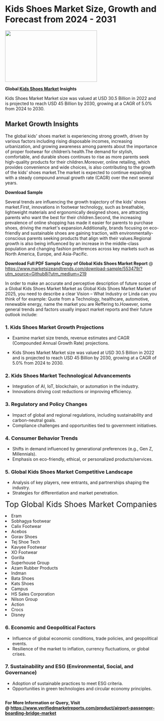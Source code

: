 <H1>Kids Shoes Market Size, Growth and Forecast from 2024 - 2031</H1><img class="aligncenter size-medium wp-image-584254" src="https://thirdeyenews.in/wp-content/uploads/2024/09/Global-Market-Research-300x168.jpeg" alt="" width="300" height="168" /><p><strong>Global&nbsp;<a href="https://www.marketsizeandtrends.com/download-sample/553479/?utm_source=Github8j?utm_medium=219">Kids Shoes Market</a> Insights</strong></p><p>Kids Shoes Market Market size was valued at USD 30.5 Billion in 2022 and is projected to reach USD 45 Billion by 2030, growing at a CAGR of 5.0% from 2024 to 2030.</p><p><h2>Market Growth Insights</h2> <p>The global kids' shoes market is experiencing strong growth, driven by various factors including rising disposable incomes, increasing urbanization, and growing awareness among parents about the importance of proper footwear for children’s health.The demand for stylish, comfortable, and durable shoes continues to rise as more parents seek high-quality products for their children.Moreover, online retailing, which provides convenience and wide choices, is also contributing to the growth of the kids’ shoes market.The market is expected to continue expanding with a steady compound annual growth rate (CAGR) over the next several years.</p> <p><strong>Download Sample</strong></p> <p>Several trends are influencing the growth trajectory of the kids' shoes market.First, innovations in footwear technology, such as breathable, lightweight materials and ergonomically designed shoes, are attracting parents who want the best for their children.Second, the increasing prevalence of online shopping has made it easier for parents to purchase shoes, driving the market's expansion.Additionally, brands focusing on eco-friendly and sustainable shoes are gaining traction, with environmentally-conscious parents seeking products that align with their values.Regional growth is also being influenced by an increase in the middle-class population and changing fashion preferences across key markets such as North America, Europe, and Asia-Pacific.</p> <p><span class=""><strong>Download Full PDF Sample Copy of Global Kids Shoes Market Report</strong> @ <a href="https://www.marketsizeandtrends.com/download-sample/553479/?utm_source=Github8j?utm_medium=219" target="_blank">https://www.marketsizeandtrends.com/download-sample/553479/?utm_source=Github8j?utm_medium=219</a></span></p><p>In order to make an accurate and perceptive description of future scope of a Global&nbsp;Kids Shoes Market Market as Global&nbsp;Kids Shoes Market Market of 2025, you need to describe a clear Vision &ndash; What Industry or Linda can you think of for example: Quote from a Technology, healthcare, automotive, renewable energy, name the market you are Reffering to.However, some general trends and factors usually impact market reports and their future outlook include:</p><h3>1.&nbsp;<strong>Kids Shoes Market Growth Projections</strong></h3><ul><li>Examine market size trends, revenue estimates and CAGR (Compounded Annual Growth Rate) projections.</li><li><p>Kids Shoes Market Market size was valued at USD 30.5 Billion in 2022 and is projected to reach USD 45 Billion by 2030, growing at a CAGR of 5.0% from 2024 to 2030.</p></li></ul><h3>2.&nbsp;<strong>Kids Shoes Market Technological Advancements</strong></h3><ul><li>Integration of AI, IoT, blockchain, or automation in the industry.</li><li>Innovations driving cost reductions or improving efficiency.</li></ul><h3>3.&nbsp;<strong>Regulatory and Policy Changes</strong></h3><ul><li>Impact of global and regional regulations, including sustainability and carbon-neutral goals.</li><li>Compliance challenges and opportunities tied to government initiatives.</li></ul><h3>4.&nbsp;<strong>Consumer Behavior Trends</strong></h3><ul><li>Shifts in demand influenced by generational preferences (e.g., Gen Z, Millennials).</li><li>Emphasis on eco-friendly, ethical, or personalized products/services.</li></ul><h3>5.&nbsp;<strong>Global Kids Shoes Market Competitive Landscape</strong></h3><ul><li>Analysis of key players, new entrants, and partnerships shaping the industry.</li><li>Strategies for differentiation and market penetration.</li></ul><p data-pm-slice="1 1 []"><span style="color: inherit; font-family: inherit; font-size: 25px;">Top Global Kids Shoes Market Companies</span></p><div class="" data-test-id=""><p><li>Eram</li><li> Sobhagya footwear</li><li> Calix Footwear</li><li> Acebos</li><li> Gorav Shoes</li><li> Tej Shoe Tech</li><li> Kavyee Footwear</li><li> XO Footwear</li><li> Gorilla</li><li> Superhouse Group</li><li> Azam Rubber Products</li><li> Indman</li><li> Bata Shoes</li><li> Kats Shoes</li><li> Campus</li><li> HS Sales Corporation</li><li> Nilson Group</li><li> Action</li><li> Crocs</li><li> Disney</li></p></div><h3>6.&nbsp;<strong>Economic and Geopolitical Factors</strong></h3><ul><li>Influence of global economic conditions, trade policies, and geopolitical events.</li><li>Resilience of the market to inflation, currency fluctuations, or global crises.</li></ul><h3>7.&nbsp;<strong>Sustainability and ESG (Environmental, Social, and Governance)</strong></h3><ul><li>Adoption of sustainable practices to meet ESG criteria.</li><li>Opportunities in green technologies and circular economy principles.</li></ul><h2><strong style="font-size: 14px;">For More Information or Query, Visit @&nbsp;</strong><a style="background-color: #ffffff; font-size: 14px;" href="https://www.marketsizeandtrends.com/report/kids-shoes-market/" target="_blank">https://www.verifiedmarketreports.com/product/airport-passenger-boarding-bridge-market</a></h2>